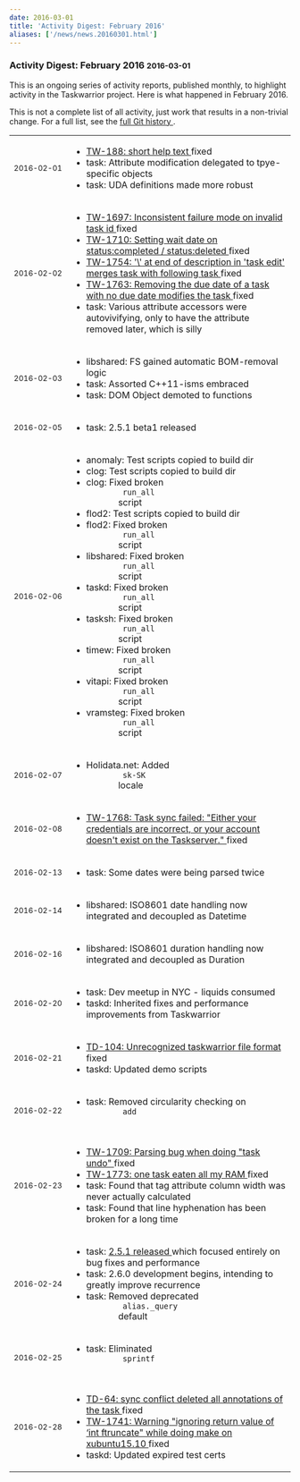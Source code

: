 ```yaml
---
date: 2016-03-01
title: 'Activity Digest: February 2016'
aliases: ['/news/news.20160301.html']
---
```

<div class="col-md-8 main">
 <div class="row">
  <h3>
   Activity Digest: February 2016
   <small>
    2016-03-01
   </small>
  </h3>
  <p>
   This is an ongoing series of activity reports, published monthly,
            to highlight activity in the Taskwarrior project. Here is what
            happened in February 2016.
  </p>
  <p>
   This is not a complete list of all activity, just work that results
            in a non-trivial change. For a full list, see the
   <a href="https://git.tasktools.org/projects/TM/repos/task/commits?until=refs%2Fheads%2F2.5.1">
    full Git history
   </a>
   .
  </p>
  <table class="table table-striped table-compact">
   <tr>
    <td style="white-space: nowrap;">
     <small>
      2016-02-01
     </small>
    </td>
    <td>
     <ul>
      <li>
       <a href="https://bug.tasktools.org/browse/TW-188">
        TW-188: short help text
       </a>
       fixed
      </li>
      <li>
       task: Attribute modification delegated to tpye-specific objects
      </li>
      <li>
       task: UDA definitions made more robust
      </li>
     </ul>
    </td>
   </tr>
   <tr>
    <td>
     <small>
      2016-02-02
     </small>
    </td>
    <td>
     <ul>
      <li>
       <a href="https://bug.tasktools.org/browse/TW-1697">
        TW-1697: Inconsistent failure mode on invalid task id
       </a>
       fixed
      </li>
      <li>
       <a href="https://bug.tasktools.org/browse/TW-1710">
        TW-1710: Setting wait date on status:completed / status:deleted
       </a>
       fixed
      </li>
      <li>
       <a href="https://bug.tasktools.org/browse/TW-1754">
        TW-1754: '\' at end of description in 'task edit' merges task with following task
       </a>
       fixed
      </li>
      <li>
       <a href="https://bug.tasktools.org/browse/TW-1763">
        TW-1763: Removing the due date of a task with no due date modifies the task
       </a>
       fixed
      </li>
      <li>
       task: Various attribute accessors were autovivifying, only to have the attribute removed later, which is silly
      </li>
     </ul>
    </td>
   </tr>
   <tr>
    <td>
     <small>
      2016-02-03
     </small>
    </td>
    <td>
     <ul>
      <li>
       libshared: FS gained automatic BOM-removal logic
      </li>
      <li>
       task: Assorted C++11-isms embraced
      </li>
      <li>
       task: DOM Object demoted to functions
      </li>
     </ul>
    </td>
   </tr>
   <tr>
    <td>
     <small>
      2016-02-05
     </small>
    </td>
    <td>
     <ul>
      <li>
       task: 2.5.1 beta1 released
      </li>
     </ul>
    </td>
   </tr>
   <tr>
    <td>
     <small>
      2016-02-06
     </small>
    </td>
    <td>
     <ul>
      <li>
       anomaly: Test scripts copied to build dir
      </li>
      <li>
       clog: Test scripts copied to build dir
      </li>
      <li>
       clog: Fixed broken
       <code>
        run_all
       </code>
       script
      </li>
      <li>
       flod2: Test scripts copied to build dir
      </li>
      <li>
       flod2: Fixed broken
       <code>
        run_all
       </code>
       script
      </li>
      <li>
       libshared: Fixed broken
       <code>
        run_all
       </code>
       script
      </li>
      <li>
       taskd: Fixed broken
       <code>
        run_all
       </code>
       script
      </li>
      <li>
       tasksh: Fixed broken
       <code>
        run_all
       </code>
       script
      </li>
      <li>
       timew: Fixed broken
       <code>
        run_all
       </code>
       script
      </li>
      <li>
       vitapi: Fixed broken
       <code>
        run_all
       </code>
       script
      </li>
      <li>
       vramsteg: Fixed broken
       <code>
        run_all
       </code>
       script
      </li>
     </ul>
    </td>
   </tr>
   <tr>
    <td>
     <small>
      2016-02-07
     </small>
    </td>
    <td>
     <ul>
      <li>
       Holidata.net: Added
       <code>
        sk-SK
       </code>
       locale
      </li>
     </ul>
    </td>
   </tr>
   <tr>
    <td>
     <small>
      2016-02-08
     </small>
    </td>
    <td>
     <ul>
      <li>
       <a href="https://bug.tasktools.org/browse/TW-1768">
        TW-1768: Task sync failed: "Either your credentials are incorrect, or your account doesn't exist on the Taskserver."
       </a>
       fixed
      </li>
     </ul>
    </td>
   </tr>
   <tr>
    <td>
     <small>
      2016-02-13
     </small>
    </td>
    <td>
     <ul>
      <li>
       task: Some dates were being parsed twice
      </li>
     </ul>
    </td>
   </tr>
   <tr>
    <td>
     <small>
      2016-02-14
     </small>
    </td>
    <td>
     <ul>
      <li>
       libshared: ISO8601 date handling now integrated and decoupled as Datetime
      </li>
     </ul>
    </td>
   </tr>
   <tr>
    <td>
     <small>
      2016-02-16
     </small>
    </td>
    <td>
     <ul>
      <li>
       libshared: ISO8601 duration handling now integrated and decoupled as Duration
      </li>
     </ul>
    </td>
   </tr>
   <tr>
    <td>
     <small>
      2016-02-20
     </small>
    </td>
    <td>
     <ul>
      <li>
       task: Dev meetup in NYC - liquids consumed
      </li>
      <li>
       taskd: Inherited fixes and performance improvements from Taskwarrior
      </li>
     </ul>
    </td>
   </tr>
   <tr>
    <td>
     <small>
      2016-02-21
     </small>
    </td>
    <td>
     <ul>
      <li>
       <a href="https://bug.tasktools.org/browse/TD-104">
        TD-104: Unrecognized taskwarrior file format
       </a>
       fixed
      </li>
      <li>
       taskd: Updated demo scripts
      </li>
     </ul>
    </td>
   </tr>
   <tr>
    <td>
     <small>
      2016-02-22
     </small>
    </td>
    <td>
     <ul>
      <li>
       task: Removed circularity checking on
       <code>
        add
       </code>
      </li>
     </ul>
    </td>
   </tr>
   <tr>
    <td>
     <small>
      2016-02-23
     </small>
    </td>
    <td>
     <ul>
      <li>
       <a href="https://bug.tasktools.org/browse/TW-1709">
        TW-1709: Parsing bug when doing "task undo"
       </a>
       fixed
      </li>
      <li>
       <a href="https://bug.tasktools.org/browse/TW-1773">
        TW-1773: one task eaten all my RAM
       </a>
       fixed
      </li>
      <li>
       task: Found that tag attribute column width was never actually calculated
      </li>
      <li>
       task: Found that line hyphenation has been broken for a long time
      </li>
     </ul>
    </td>
   </tr>
   <tr>
    <td>
     <small>
      2016-02-24
     </small>
    </td>
    <td>
     <ul>
      <li>
       task:
       <a href="/news/news.20160224.html">
        2.5.1 released
       </a>
       which focused entirely on bug fixes and performance
      </li>
      <li>
       task: 2.6.0 development begins, intending to greatly improve recurrence
      </li>
      <li>
       task: Removed deprecated
       <code>
        alias._query
       </code>
       default
      </li>
     </ul>
    </td>
   </tr>
   <tr>
    <td>
     <small>
      2016-02-25
     </small>
    </td>
    <td>
     <ul>
      <li>
       task: Eliminated
       <code>
        sprintf
       </code>
      </li>
     </ul>
    </td>
   </tr>
   <tr>
    <td>
     <small>
      2016-02-28
     </small>
    </td>
    <td>
     <ul>
      <li>
       <a href="https://bug.tasktools.org/browse/TD-64">
        TD-64: sync conflict deleted all annotations of the task
       </a>
       fixed
      </li>
      <li>
       <a href="https://bug.tasktools.org/browse/TW-1741">
        TW-1741: Warning "ignoring return value of ‘int ftruncate" while doing make on xubuntu15.10
       </a>
       fixed
      </li>
      <li>
       taskd: Updated expired test certs
      </li>
     </ul>
    </td>
   </tr>
  </table>
  <br/>
  <br/>
 </div>
</div>

